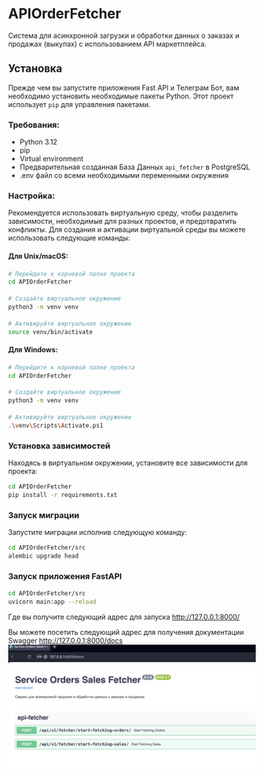 # APIOrderFetcher
Система для асинхронной загрузки и обработки данных о заказах и продажах (выкупах) с использованием API маркетплейса.

## Установка
Прежде чем вы запустите приложения Fast API и Телеграм Бот, вам необходимо установить необходимые пакеты Python. Этот проект использует `pip` для управления пакетами.

### Требования:
- Python 3.12
- pip
- Virtual environment
- Предварительная созданная База Данных `api_fetcher` в PostgreSQL
- .env файл со всеми необходимыми переменными окружения

### Настройка:
Рекомендуется использовать виртуальную среду, чтобы разделить зависимости, необходимые для разных проектов, и предотвратить конфликты.
Для создания и активации виртуальной среды вы можете использовать следующие команды:

#### Для Unix/macOS:
```sh
# Перейдите к корневой папке проекта
cd APIOrderFetcher

# Создайте виртуальное окружение
python3 -m venv venv

# Активируйте виртуальное окружение
source venv/bin/activate
```

#### Для Windows:
```sh
# Перейдите к корневой папке проекта
cd APIOrderFetcher

# Создайте виртуальное окружение
python3 -m venv venv

# Активируйте виртуальное окружение
.\venv\Scripts\Activate.ps1
```

### Установка зависимостей

Находясь в виртуальном окружении, установите все зависимости для проекта:
```sh
cd APIOrderFetcher
pip install -r requirements.txt
```

### Запуск миграции

Запустите миграции исполнив следующую команду:
```sh
cd APIOrderFetcher/src
alembic upgrade head
```

### Запуск приложения FastAPI

```sh
cd APIOrderFetcher/src
uvicorn main:app --reload
```
Где вы получите следующий адрес для запуска http://127.0.0.1:8000/

Вы можете посетить следующий адрес для получения документации Swagger http://127.0.0.1:8000/docs
![ScreenshotSwagger](screenshots/swagger_screen.png)
